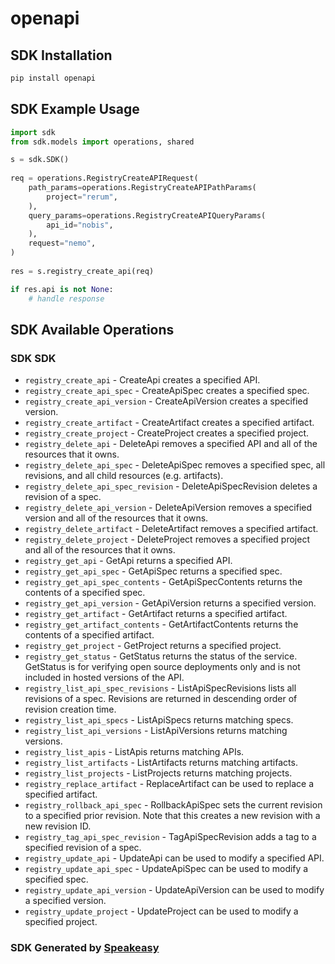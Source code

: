 # openapi

<!-- Start SDK Installation -->
## SDK Installation

```bash
pip install openapi
```
<!-- End SDK Installation -->

## SDK Example Usage
<!-- Start SDK Example Usage -->
```python
import sdk
from sdk.models import operations, shared

s = sdk.SDK()
    
req = operations.RegistryCreateAPIRequest(
    path_params=operations.RegistryCreateAPIPathParams(
        project="rerum",
    ),
    query_params=operations.RegistryCreateAPIQueryParams(
        api_id="nobis",
    ),
    request="nemo",
)
    
res = s.registry_create_api(req)

if res.api is not None:
    # handle response
```
<!-- End SDK Example Usage -->

<!-- Start SDK Available Operations -->
## SDK Available Operations

### SDK SDK

* `registry_create_api` - CreateApi creates a specified API.
* `registry_create_api_spec` - CreateApiSpec creates a specified spec.
* `registry_create_api_version` - CreateApiVersion creates a specified version.
* `registry_create_artifact` - CreateArtifact creates a specified artifact.
* `registry_create_project` - CreateProject creates a specified project.
* `registry_delete_api` - DeleteApi removes a specified API and all of the resources that it owns.
* `registry_delete_api_spec` - DeleteApiSpec removes a specified spec, all revisions, and all child resources (e.g. artifacts).
* `registry_delete_api_spec_revision` - DeleteApiSpecRevision deletes a revision of a spec.
* `registry_delete_api_version` - DeleteApiVersion removes a specified version and all of the resources that it owns.
* `registry_delete_artifact` - DeleteArtifact removes a specified artifact.
* `registry_delete_project` - DeleteProject removes a specified project and all of the resources that it owns.
* `registry_get_api` - GetApi returns a specified API.
* `registry_get_api_spec` - GetApiSpec returns a specified spec.
* `registry_get_api_spec_contents` - GetApiSpecContents returns the contents of a specified spec.
* `registry_get_api_version` - GetApiVersion returns a specified version.
* `registry_get_artifact` - GetArtifact returns a specified artifact.
* `registry_get_artifact_contents` - GetArtifactContents returns the contents of a specified artifact.
* `registry_get_project` - GetProject returns a specified project.
* `registry_get_status` - GetStatus returns the status of the service. GetStatus is for verifying open source deployments only and is not included in hosted versions of the API.
* `registry_list_api_spec_revisions` - ListApiSpecRevisions lists all revisions of a spec. Revisions are returned in descending order of revision creation time.
* `registry_list_api_specs` - ListApiSpecs returns matching specs.
* `registry_list_api_versions` - ListApiVersions returns matching versions.
* `registry_list_apis` - ListApis returns matching APIs.
* `registry_list_artifacts` - ListArtifacts returns matching artifacts.
* `registry_list_projects` - ListProjects returns matching projects.
* `registry_replace_artifact` - ReplaceArtifact can be used to replace a specified artifact.
* `registry_rollback_api_spec` - RollbackApiSpec sets the current revision to a specified prior revision. Note that this creates a new revision with a new revision ID.
* `registry_tag_api_spec_revision` - TagApiSpecRevision adds a tag to a specified revision of a spec.
* `registry_update_api` - UpdateApi can be used to modify a specified API.
* `registry_update_api_spec` - UpdateApiSpec can be used to modify a specified spec.
* `registry_update_api_version` - UpdateApiVersion can be used to modify a specified version.
* `registry_update_project` - UpdateProject can be used to modify a specified project.

<!-- End SDK Available Operations -->

### SDK Generated by [Speakeasy](https://docs.speakeasyapi.dev/docs/using-speakeasy/client-sdks)
